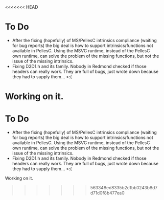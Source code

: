 <<<<<<< HEAD
# To Do
- After the fixing (hopefully) of MS/PellesC intrinsics compliance (waiting for bug reports) the big deal is how to support intrinsics/functions not available in PellesC.
Using the MSVC runtime, instead of the PellesC own runtime, can solve the problem of the missing functions, but not the issue of the missing intrinsics.
- Fixing D2D1.h and its family. Nobody in Redmond checked if those headers can really work. They are full of bugs, just wrote down because they had to supply them... >:(

Working on it.
=======
# To Do
- After the fixing (hopefully) of MS/PellesC intrinsics compliance (waiting for bug reports) the big deal is how to support intrinsics/functions not available in PellesC.
Using the MSVC runtime, instead of the PellesC own runtime, can solve the problem of the missing functions, but not the issue of the missing intrinsics.
- Fixing D2D1.h and its family. Nobody in Redmond checked if those headers can really work. They are full of bugs, just wrote down because they had to supply them... >:(

Working on it.
>>>>>>> 563348ed8335b2c1bb0243b8d7d71d0f8b477ea0
